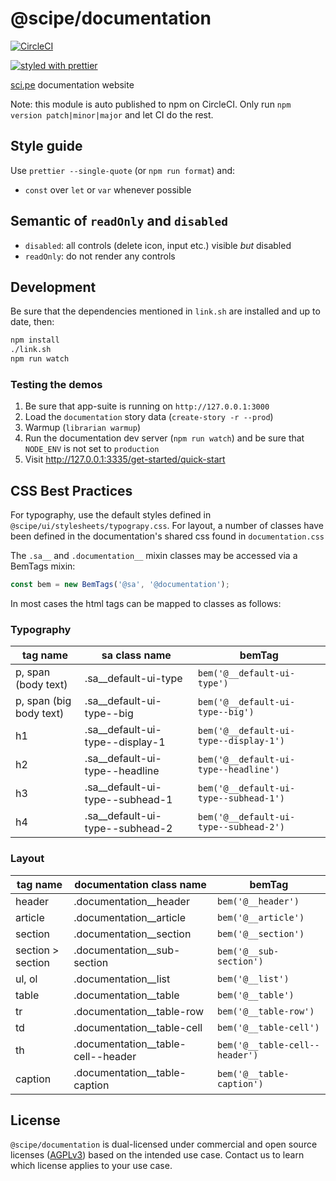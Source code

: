 # @scipe/documentation

[![CircleCI](https://circleci.com/gh/science-periodicals/documentation.svg?style=svg&circle-token=f84769b939a4c31d2245119a959784bb4813ad29)](https://circleci.com/gh/science-periodicals/documentation)

[![styled with prettier](https://img.shields.io/badge/styled_with-prettier-ff69b4.svg)](https://github.com/prettier/prettier)

[sci.pe](https://sci.pe) documentation website

Note: this module is auto published to npm on CircleCI. Only run `npm version
patch|minor|major` and let CI do the rest.

## Style guide

Use `prettier --single-quote` (or `npm run format`) and:

* `const` over `let` or `var` whenever possible

## Semantic of `readOnly` and `disabled`

* `disabled`: all controls (delete icon, input etc.) visible _but_ disabled
* `readOnly`: do not render any controls

## Development

Be sure that the dependencies mentioned in `link.sh` are installed and up to date, then:

```sh
npm install
./link.sh
npm run watch
```

### Testing the demos

1. Be sure that app-suite is running on `http://127.0.0.1:3000`
2. Load the `documentation` story data (`create-story -r --prod`)
3. Warmup (`librarian warmup`)
4. Run the documentation dev server (`npm run watch`) and be sure that
  `NODE_ENV` is not set to `production`
5. Visit http://127.0.0.1:3335/get-started/quick-start

## CSS Best Practices

For typography, use the default styles defined in `@scipe/ui/stylesheets/typograpy.css`.
For layout, a number of classes have been defined in the documentation's shared css found in `documentation.css`

The `.sa__` and `.documentation__` mixin classes may be accessed via a BemTags mixin:

```js
const bem = new BemTags('@sa', '@documentation');
```

In most cases the html tags can be mapped to classes as follows:

### Typography

| tag name                | sa class name                     | bemTag                                 |
| ----------------------- | --------------------------------- | -------------------------------------- |
| p, span (body text)     | .sa\_\_default-ui-type            | `bem('@__default-ui-type')`            |
| p, span (big body text) | .sa\_\_default-ui-type--big       | `bem('@__default-ui-type--big')`       |
| h1                      | .sa\_\_default-ui-type--display-1 | `bem('@__default-ui-type--display-1')` |
| h2                      | .sa\_\_default-ui-type--headline  | `bem('@__default-ui-type--headline')`  |
| h3                      | .sa\_\_default-ui-type--subhead-1 | `bem('@__default-ui-type--subhead-1')` |
| h4                      | .sa\_\_default-ui-type--subhead-2 | `bem('@__default-ui-type--subhead-2')` |

### Layout

| tag name          | documentation class name             | bemTag                         |
| ----------------- | ----------------------------------- | ------------------------------ |
| header            | .documentation\_\_header            | `bem('@__header')`             |
| article           | .documentation\_\_article            | `bem('@__article')`            |
| section           | .documentation\_\_section           | `bem('@__section')`            |
| section > section | .documentation\_\_sub-section       | `bem('@__sub-section')`        |
| ul, ol            | .documentation\_\_list               | `bem('@__list')`               |
| table             | .documentation\_\_table              | `bem('@__table')`              |
| tr                | .documentation\_\_table-row          | `bem('@__table-row')`          |
| td                | .documentation\_\_table-cell         | `bem('@__table-cell')`         |
| th                | .documentation\_\_table-cell--header | `bem('@__table-cell--header')` |
| caption           | .documentation\_\_table-caption      | `bem('@__table-caption')`      |


## License

`@scipe/documentation` is dual-licensed under commercial and open source licenses
([AGPLv3](https://www.gnu.org/licenses/agpl-3.0.en.html)) based on the intended
use case. Contact us to learn which license applies to your use case.
